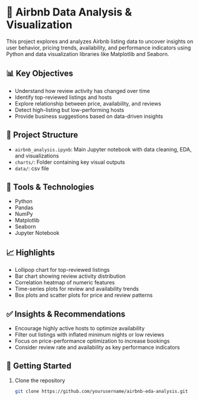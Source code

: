 # 🏡 Airbnb Data Analysis & Visualization

This project explores and analyzes Airbnb listing data to uncover insights on user behavior, pricing trends, availability, and performance indicators using Python and data visualization libraries like Matplotlib and Seaborn.

## 📊 Key Objectives

- Understand how review activity has changed over time
- Identify top-reviewed listings and hosts
- Explore relationship between price, availability, and reviews
- Detect high-listing but low-performing hosts
- Provide business suggestions based on data-driven insights

## 📁 Project Structure

- `airbnb_analysis.ipynb`: Main Jupyter notebook with data cleaning, EDA, and visualizations
- `charts/`: Folder containing key visual outputs
- `data/`: csv file

## 🔧 Tools & Technologies

- Python
- Pandas
- NumPy
- Matplotlib
- Seaborn
- Jupyter Notebook

## 📈 Highlights

- Lollipop chart for top-reviewed listings
- Bar chart showing review activity distribution
- Correlation heatmap of numeric features
- Time-series plots for review and availability trends
- Box plots and scatter plots for price and review patterns

## ✅ Insights & Recommendations

- Encourage highly active hosts to optimize availability
- Filter out listings with inflated minimum nights or low reviews
- Focus on price-performance optimization to increase bookings
- Consider review rate and availability as key performance indicators

## 🚀 Getting Started

1. Clone the repository  
   ```bash
   git clone https://github.com/yourusername/airbnb-eda-analysis.git
